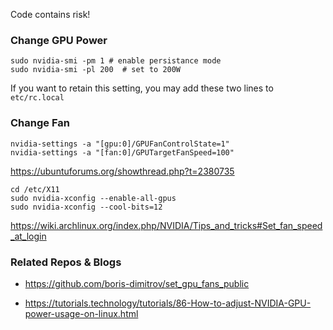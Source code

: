 Code contains risk!

### Change GPU Power
```
sudo nvidia-smi -pm 1 # enable persistance mode
sudo nvidia-smi -pl 200  # set to 200W
```

If you want to retain this setting, you may add these two lines to `etc/rc.local`
### Change Fan


```
nvidia-settings -a "[gpu:0]/GPUFanControlState=1"
nvidia-settings -a "[fan:0]/GPUTargetFanSpeed=100"
```

https://ubuntuforums.org/showthread.php?t=2380735
```
cd /etc/X11
sudo nvidia-xconfig --enable-all-gpus
sudo nvidia-xconfig --cool-bits=12
```
https://wiki.archlinux.org/index.php/NVIDIA/Tips_and_tricks#Set_fan_speed_at_login


### Related Repos & Blogs

- https://github.com/boris-dimitrov/set_gpu_fans_public

- https://tutorials.technology/tutorials/86-How-to-adjust-NVIDIA-GPU-power-usage-on-linux.html
